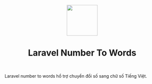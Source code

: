 <p align="center">
    <a href="https://github.com/yiisoft" target="_blank">
        <img src="https://avatars0.githubusercontent.com/u/958072" height="100px">
    </a>
    <h1 align="center">Laravel Number To Words</h1>
    <br>
</p>

Laravel number to words hổ trợ chuyển đổi số sang chữ số Tiếng Việt.
